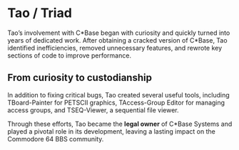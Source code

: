 # Tao / Triad
Tao’s involvement with C\*Base began with curiosity and quickly turned into years of dedicated work. After obtaining a cracked version of C\*Base, Tao identified inefficiencies, removed unnecessary features, and rewrote key sections of code to improve performance.

## From curiosity to custodianship
In addition to fixing critical bugs, Tao created several useful tools, including TBoard-Painter for PETSCII graphics, TAccess-Group Editor for managing access groups, and TSEQ-Viewer, a sequential file viewer.

Through these efforts, Tao became the **legal owner** of C\*Base Systems and played a pivotal role in its development, leaving a lasting impact on the Commodore 64 BBS community.